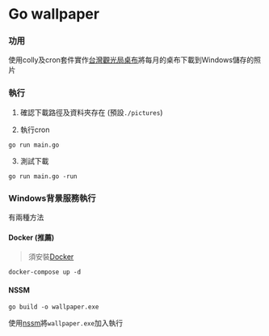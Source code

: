 # Go wallpaper


### 功用
使用colly及cron套件實作[台灣觀光局桌布](https://www.taiwan.net.tw/m1.aspx?sNo=0012076)將每月的桌布下載到Windows儲存的照片

### 執行
1. 確認下載路徑及資料夾存在 (預設`./pictures`)

2. 執行cron
```=bash
go run main.go
```

3. 測試下載
```=bash
go run main.go -run
```


### Windows背景服務執行 
有兩種方法

#### Docker (推薦)

> 須安裝[Docker](https://docs.docker.com/desktop/install/windows-install/)
```
docker-compose up -d
```
#### NSSM
```=bash
go build -o wallpaper.exe
```

使用[nssm](https://nssm.cc/)將```wallpaper.exe```加入執行
